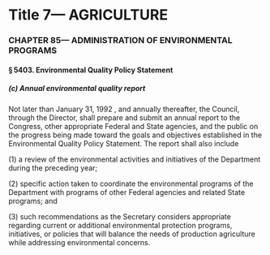 
# Title 7— AGRICULTURE
### CHAPTER 85— ADMINISTRATION OF ENVIRONMENTAL PROGRAMS
#### § 5403. Environmental Quality Policy Statement
##### (c) Annual environmental quality report

Not later than January 31, 1992 , and annually thereafter, the Council, through the Director, shall prepare and submit an annual report to the Congress, other appropriate Federal and State agencies, and the public on the progress being made toward the goals and objectives established in the Environmental Quality Policy Statement. The report shall also include

(1) a review of the environmental activities and initiatives of the Department during the preceding year;

(2) specific action taken to coordinate the environmental programs of the Department with programs of other Federal agencies and related State programs; and

(3) such recommendations as the Secretary considers appropriate regarding current or additional environmental protection programs, initiatives, or policies that will balance the needs of production agriculture while addressing environmental concerns.
